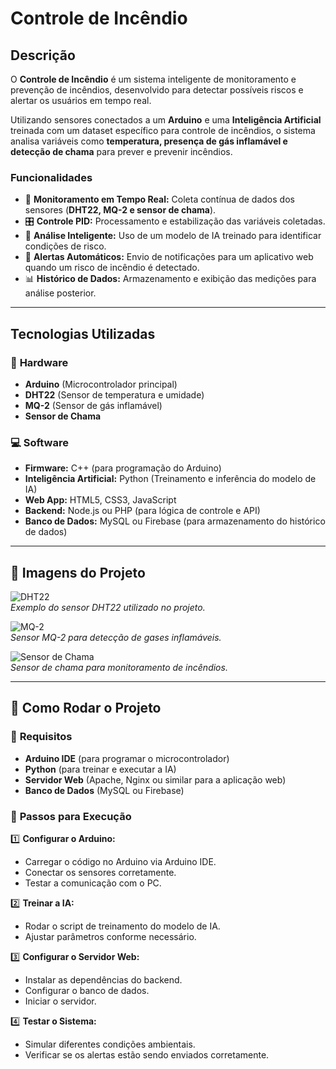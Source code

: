 # Controle de Incêndio

## Descrição

O **Controle de Incêndio** é um sistema inteligente de monitoramento e prevenção de incêndios, desenvolvido para detectar possíveis riscos e alertar os usuários em tempo real.  

Utilizando sensores conectados a um **Arduino** e uma **Inteligência Artificial** treinada com um dataset específico para controle de incêndios, o sistema analisa variáveis como **temperatura, presença de gás inflamável e detecção de chama** para prever e prevenir incêndios.  

### Funcionalidades

- 📡 **Monitoramento em Tempo Real:** Coleta contínua de dados dos sensores (**DHT22, MQ-2 e sensor de chama**).  
- 🎛️ **Controle PID:** Processamento e estabilização das variáveis coletadas.  
- 🤖 **Análise Inteligente:** Uso de um modelo de IA treinado para identificar condições de risco.  
- 🚨 **Alertas Automáticos:** Envio de notificações para um aplicativo web quando um risco de incêndio é detectado.  
- 📊 **Histórico de Dados:** Armazenamento e exibição das medições para análise posterior.  

---

## Tecnologias Utilizadas

### 🔧 **Hardware**
- **Arduino** (Microcontrolador principal)  
- **DHT22** (Sensor de temperatura e umidade)  
- **MQ-2** (Sensor de gás inflamável)  
- **Sensor de Chama**  

### 💻 **Software**
- **Firmware:** C++ (para programação do Arduino)  
- **Inteligência Artificial:** Python (Treinamento e inferência do modelo de IA)  
- **Web App:** HTML5, CSS3, JavaScript  
- **Backend:** Node.js ou PHP (para lógica de controle e API)  
- **Banco de Dados:** MySQL ou Firebase (para armazenamento do histórico de dados)  

---

## 📸 Imagens do Projeto

![DHT22](https://github.com/user-attachments/assets/dht22-sensor)  
*Exemplo do sensor DHT22 utilizado no projeto.*  

![MQ-2](https://github.com/user-attachments/assets/mq2-sensor)  
*Sensor MQ-2 para detecção de gases inflamáveis.*  

![Sensor de Chama](https://github.com/user-attachments/assets/flame-sensor)  
*Sensor de chama para monitoramento de incêndios.*  

---

## 🚀 Como Rodar o Projeto

### 🔹 **Requisitos**
- **Arduino IDE** (para programar o microcontrolador)  
- **Python** (para treinar e executar a IA)  
- **Servidor Web** (Apache, Nginx ou similar para a aplicação web)  
- **Banco de Dados** (MySQL ou Firebase)  

### 📌 **Passos para Execução**

1️⃣ **Configurar o Arduino:**  
   - Carregar o código no Arduino via Arduino IDE.  
   - Conectar os sensores corretamente.  
   - Testar a comunicação com o PC.  

2️⃣ **Treinar a IA:**  
   - Rodar o script de treinamento do modelo de IA.  
   - Ajustar parâmetros conforme necessário.  

3️⃣ **Configurar o Servidor Web:**  
   - Instalar as dependências do backend.  
   - Configurar o banco de dados.  
   - Iniciar o servidor.  

4️⃣ **Testar o Sistema:**  
   - Simular diferentes condições ambientais.  
   - Verificar se os alertas estão sendo enviados corretamente.  
